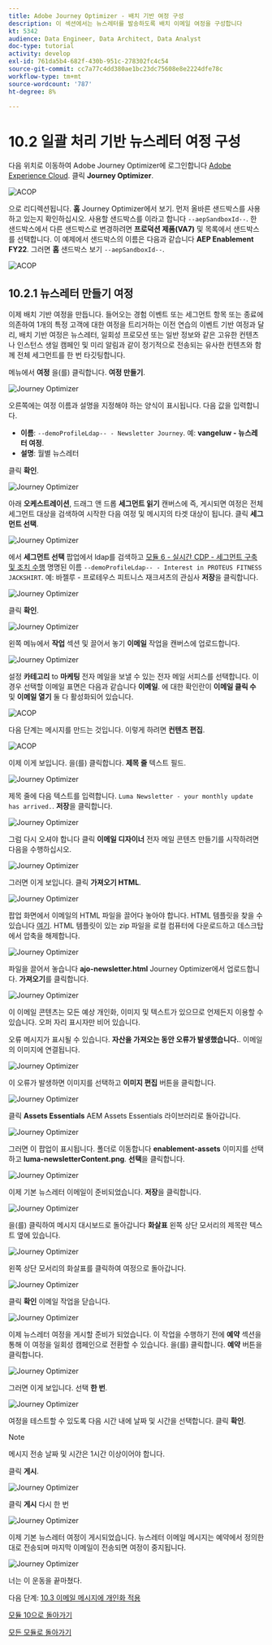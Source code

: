 ```yaml
---
title: Adobe Journey Optimizer - 배치 기반 여정 구성
description: 이 섹션에서는 뉴스레터를 발송하도록 배치 이메일 여정을 구성합니다
kt: 5342
audience: Data Engineer, Data Architect, Data Analyst
doc-type: tutorial
activity: develop
exl-id: 761da5b4-682f-430b-951c-278302fc4c54
source-git-commit: cc7a77c4dd380ae1bc23dc75608e8e2224dfe78c
workflow-type: tm+mt
source-wordcount: '787'
ht-degree: 8%

---
```


# 10.2 일괄 처리 기반 뉴스레터 여정 구성

다음 위치로 이동하여 Adobe Journey Optimizer에 로그인합니다 [Adobe Experience Cloud](https://experience.adobe.com). 클릭 **Journey Optimizer**.

![ACOP](../module7/images/acophome.png)

으로 리디렉션됩니다. **홈**  Journey Optimizer에서 보기. 먼저 올바른 샌드박스를 사용하고 있는지 확인하십시오. 사용할 샌드박스를 이라고 합니다 `--aepSandboxId--`. 한 샌드박스에서 다른 샌드박스로 변경하려면 **프로덕션 제품(VA7)** 및 목록에서 샌드박스를 선택합니다. 이 예제에서 샌드박스의 이름은 다음과 같습니다 **AEP Enablement FY22**. 그러면 **홈** 샌드박스 보기 `--aepSandboxId--`.

![ACOP](../module7/images/acoptriglp.png)

## 10.2.1 뉴스레터 만들기 여정

이제 배치 기반 여정을 만듭니다. 들어오는 경험 이벤트 또는 세그먼트 항목 또는 종료에 의존하여 1개의 특정 고객에 대한 여정을 트리거하는 이전 연습의 이벤트 기반 여정과 달리, 배치 기반 여정은 뉴스레터, 일회성 프로모션 또는 일반 정보와 같은 고유한 컨텐츠나 인스턴스 생일 캠페인 및 미리 알림과 같이 정기적으로 전송되는 유사한 컨텐츠와 함께 전체 세그먼트를 한 번 타깃팅합니다.

메뉴에서 **여정** 을(를) 클릭합니다. **여정 만들기**.

![Journey Optimizer](./images/oc43.png)

오른쪽에는 여정 이름과 설명을 지정해야 하는 양식이 표시됩니다. 다음 값을 입력합니다.

- **이름**: `--demoProfileLdap-- - Newsletter Journey`. 예: **vangeluw - 뉴스레터 여정**.
- **설명**: 월별 뉴스레터

클릭 **확인**.

![Journey Optimizer](./images/batchj2.png)

아래 **오케스트레이션**, 드래그 앤 드롭 **세그먼트 읽기** 캔버스에 즉, 게시되면 여정은 전체 세그먼트 대상을 검색하여 시작한 다음 여정 및 메시지의 타겟 대상이 됩니다. 클릭 **세그먼트 선택**.

![Journey Optimizer](./images/batchj3.png)

에서 **세그먼트 선택** 팝업에서 ldap를 검색하고 [모듈 6 - 실시간 CDP - 세그먼트 구축 및 조치 수행](../module6/real-time-cdp-build-a-segment-take-action.md) 명명된 이름 `--demoProfileLdap-- - Interest in PROTEUS FITNESS JACKSHIRT`. 예: 바젤루 - 프로테우스 피트니스 재크셔츠의 관심사 **저장**&#x200B;을 클릭합니다.

![Journey Optimizer](./images/batchj5.png)

클릭 **확인**.

![Journey Optimizer](./images/batchj6.png)

왼쪽 메뉴에서 **작업** 섹션 및 끌어서 놓기 **이메일** 작업을 캔버스에 업로드합니다.

![Journey Optimizer](./images/batchj7.png)

설정 **카테고리** to **마케팅** 전자 메일을 보낼 수 있는 전자 메일 서피스를 선택합니다. 이 경우 선택할 이메일 표면은 다음과 같습니다 **이메일**. 에 대한 확인란이 **이메일 클릭 수** 및 **이메일 열기** 둘 다 활성화되어 있습니다.

![ACOP](./images/journeyactions1eee.png)

다음 단계는 메시지를 만드는 것입니다. 이렇게 하려면 **컨텐츠 편집**.

![ACOP](./images/journeyactions2.png)

이제 이게 보입니다. 을(를) 클릭합니다. **제목 줄** 텍스트 필드.

![Journey Optimizer](./images/batch4.png)

제목 줄에 다음 텍스트를 입력합니다. `Luma Newsletter - your monthly update has arrived.`. **저장**&#x200B;을 클릭합니다.

![Journey Optimizer](./images/batch5.png)

그럼 다시 오셔야 합니다 클릭 **이메일 디자이너** 전자 메일 콘텐츠 만들기를 시작하려면 다음을 수행하십시오.

![Journey Optimizer](./images/batch6.png)

그러면 이게 보입니다. 클릭 **가져오기 HTML**.

![Journey Optimizer](./images/batch7.png)

팝업 화면에서 이메일의 HTML 파일을 끌어다 놓아야 합니다. HTML 템플릿을 찾을 수 있습니다 [여기](../../assets/html/ajo-newsletter.html.zip). HTML 템플릿이 있는 zip 파일을 로컬 컴퓨터에 다운로드하고 데스크탑에서 압축을 해제합니다.

![Journey Optimizer](./images/html1.png)

파일을 끌어서 놓습니다 **ajo-newsletter.html** Journey Optimizer에서 업로드합니다. **가져오기**&#x200B;를 클릭합니다.

![Journey Optimizer](./images/batch8.png)

이 이메일 콘텐츠는 모든 예상 개인화, 이미지 및 텍스트가 있으므로 언제든지 이용할 수 있습니다. 오퍼 자리 표시자만 비어 있습니다.

오류 메시지가 표시될 수 있습니다. **자산을 가져오는 동안 오류가 발생했습니다.**. 이메일의 이미지에 연결됩니다.

![Journey Optimizer](./images/errorfetch.png)

이 오류가 발생하면 이미지를 선택하고 **이미지 편집** 버튼을 클릭합니다.

![Journey Optimizer](./images/errorfetch1.png)

클릭 **Assets Essentials** AEM Assets Essentials 라이브러리로 돌아갑니다.

![Journey Optimizer](./images/errorfetch2.png)

그러면 이 팝업이 표시됩니다. 폴더로 이동합니다 **enablement-assets** 이미지를 선택하고 **luma-newsletterContent.png**. **선택**&#x200B;을 클릭합니다.

![Journey Optimizer](./images/errorfetch3.png)

이제 기본 뉴스레터 이메일이 준비되었습니다. **저장**&#x200B;을 클릭합니다.

![Journey Optimizer](./images/ready.png)

을(를) 클릭하여 메시지 대시보드로 돌아갑니다 **화살표** 왼쪽 상단 모서리의 제목란 텍스트 옆에 있습니다.

![Journey Optimizer](./images/batch9.png)

왼쪽 상단 모서리의 화살표를 클릭하여 여정으로 돌아갑니다.

![Journey Optimizer](./images/oc79aeee.png)

클릭 **확인** 이메일 작업을 닫습니다.

![Journey Optimizer](./images/oc79beee.png)

이제 뉴스레터 여정을 게시할 준비가 되었습니다. 이 작업을 수행하기 전에 **예약** 섹션을 통해 이 여정을 일회성 캠페인으로 전환할 수 있습니다. 을(를) 클릭합니다. **예약** 버튼을 클릭합니다.

![Journey Optimizer](./images/batchj12.png)

그러면 이게 보입니다. 선택 **한 번**.

![Journey Optimizer](./images/sch1.png)

여정을 테스트할 수 있도록 다음 시간 내에 날짜 및 시간을 선택합니다. 클릭 **확인**.

>[!NOTE]
>
>메시지 전송 날짜 및 시간은 1시간 이상이어야 합니다.

클릭 **게시**.

![Journey Optimizer](./images/batchj13.png)

클릭 **게시** 다시 한 번

![Journey Optimizer](./images/batchj14.png)

이제 기본 뉴스레터 여정이 게시되었습니다. 뉴스레터 이메일 메시지는 예약에서 정의한 대로 전송되며 마지막 이메일이 전송되면 여정이 중지됩니다.

![Journey Optimizer](./images/batchj14eee.png)

너는 이 운동을 끝마쳤다.

다음 단계: [10.3 이메일 메시지에 개인화 적용](./ex3.md)

[모듈 10으로 돌아가기](./journeyoptimizer.md)

[모든 모듈로 돌아가기](../../overview.md)
